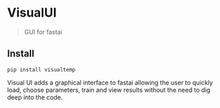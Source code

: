 # VisualUI
> GUI for fastai


## Install

`pip install visualtemp`

Visual UI adds a graphical interface to fastai allowing the user to quickly load, choose parameters, train and view results without the need to dig deep into the code.
